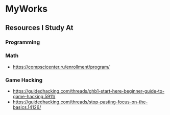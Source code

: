 # MyWorks

## Resources I Study At
### Programming

### Math
- https://compscicenter.ru/enrollment/program/

### Game Hacking
- https://guidedhacking.com/threads/ghb1-start-here-beginner-guide-to-game-hacking.5911/
- https://guidedhacking.com/threads/stop-pasting-focus-on-the-basics.14126/
